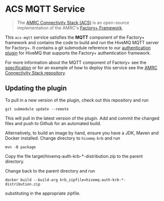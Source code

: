 # ACS MQTT Service

> The [AMRC Connectivity Stack (ACS)](https://github.com/AMRC-FactoryPlus/amrc-connectivity-stack) is an open-source implementation of the AMRC's [Factory+ Framework](https://factoryplus.app.amrc.co.uk).

This `acs-mqtt` service satisfies the **MQTT** component of the Factory+
framework and contains the code to build and run the HiveMQ MQTT server
for Factory+. It contains a git submodule reference to our
[authentication plugin](https://github.com/AMRC-FactoryPlus/hivemq-krb)
for HiveMQ that supports the Factory+ authentication framework.

For more information about the MQTT component of Factory+ see the
[specification](https://factoryplus.app.amrc.co.uk) or for an example of
how to deploy this service see the [AMRC Connectivity Stack
repository](https://github.com/AMRC-FactoryPlus/amrc-connectivity-stack).

## Updating the plugin

To pull in a new version of the plugin, check out this repository and
run

    git submodule update --remote

This will pull in the latest version of the plugin. Add and commit the
changed files and push to Github for an automated build.

Alternatively, to build an image by hand, ensure you have a JDK, Maven
and Docker installed. Change directory to `hivemq-krb` and run

    mvn -B package

Copy the file target/hivemq-auth-krb-*-distribution.zip to the parent
directory.

Change back to the parent directory and run

    docker build --build-arg krb_zipfile=hivemq-auth-krb-*-distribution.zip

substituting in the appropriate zipfile.
